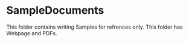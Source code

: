 # SampleDocuments
This folder contains writing Samples for refrences only. This folder has Webpage and PDFs.
